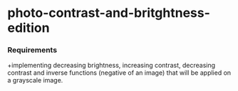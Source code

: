 # photo-contrast-and-britghtness-edition
### Requirements
+implementing decreasing brightness, increasing contrast, decreasing contrast and 
inverse functions (negative of an image) that will be applied on a grayscale image. 
